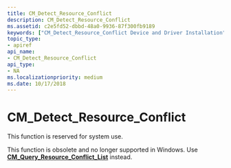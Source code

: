 ```yaml
---
title: CM_Detect_Resource_Conflict
description: CM_Detect_Resource_Conflict
ms.assetid: c2e5fd52-dbbd-48a0-9936-87f300fb9189
keywords: ["CM_Detect_Resource_Conflict Device and Driver Installation"]
topic_type:
- apiref
api_name:
- CM_Detect_Resource_Conflict
api_type:
- NA
ms.localizationpriority: medium
ms.date: 10/17/2018
---
```


# CM_Detect_Resource_Conflict

This function is reserved for system use.

This function is obsolete and no longer supported in Windows. Use [**CM_Query_Resource_Conflict_List**](/windows/desktop/api/cfgmgr32/nf-cfgmgr32-cm_query_resource_conflict_list) instead.